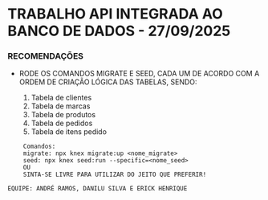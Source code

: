 # TRABALHO API INTEGRADA AO BANCO DE DADOS - 27/09/2025


### RECOMENDAÇÕES
- RODE OS COMANDOS MIGRATE E SEED, CADA UM DE ACORDO COM A ORDEM DE CRIAÇÃO LÓGICA DAS TABELAS, SENDO:

    1. Tabela de clientes
    2. Tabela de marcas
    3. Tabela de produtos
    4. Tabela de pedidos
    5. Tabela de itens pedido



    ```
     Comandos: 
     migrate: npx knex migrate:up <nome_migrate>
     seed: npx knex seed:run --specific=<nome_seed>
     OU
     SINTA-SE LIVRE PARA UTILIZAR DO JEITO QUE PREFERIR!
    ```



``EQUIPE: ANDRÉ RAMOS, DANILU SILVA E ERICK HENRIQUE``